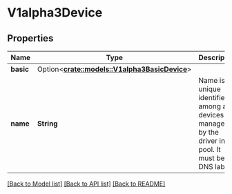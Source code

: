 # V1alpha3Device

## Properties

Name | Type | Description | Notes
------------ | ------------- | ------------- | -------------
**basic** | Option<[**crate::models::V1alpha3BasicDevice**](v1alpha3.BasicDevice.md)> |  | [optional]
**name** | **String** | Name is unique identifier among all devices managed by the driver in the pool. It must be a DNS label. | 

[[Back to Model list]](../README.md#documentation-for-models) [[Back to API list]](../README.md#documentation-for-api-endpoints) [[Back to README]](../README.md)


